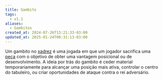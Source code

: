 ```yaml
---
title: Gambito
tags:
  - v1.1
aliases:
  - Gambitos
created_at: 2024-07-26T13:21:33-03:00
updated_at: 2025-01-24T00:31:13-03:00
---
```


Um gambito no [xadrez](content/atomos/2024/08/06/Xadrez.md) é uma jogada em que um jogador sacrifica uma [peça](content/atomos/2024/07/08/Xadrez_Pecas.md) com o objetivo de obter uma vantagem posicional ou de desenvolvimento. A ideia por trás do gambito é ceder material temporariamente para alcançar uma posição mais ativa, controlar o centro do tabuleiro, ou criar oportunidades de ataque contra o rei adversário.